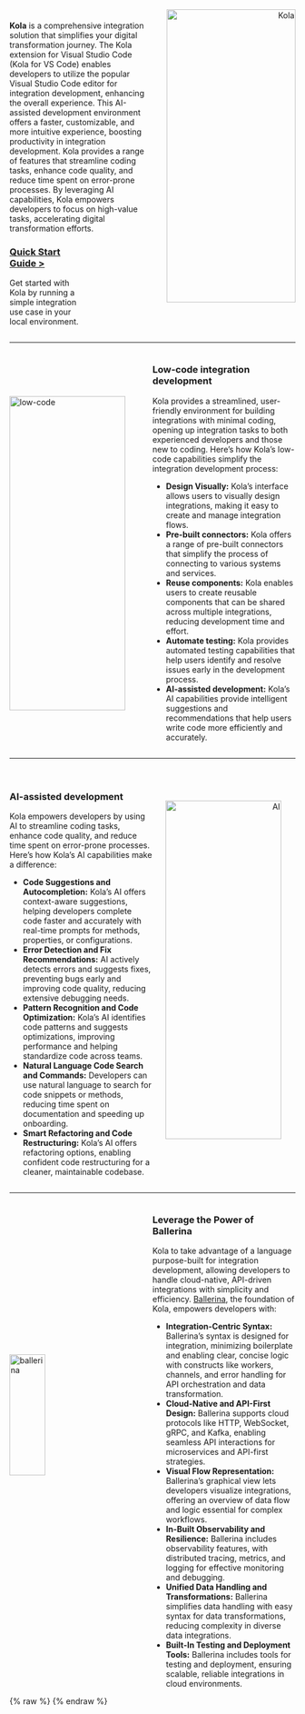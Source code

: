 <div class="homePage">
    <div class="section01">
        <div class="leftContent">
            <div class="about-home">
                <div>
                    <b>Kola</b> is a comprehensive integration solution that simplifies your digital transformation journey. The Kola extension for Visual Studio Code (Kola for VS Code) enables developers to utilize the popular Visual Studio Code editor for integration development, enhancing the overall experience. This AI-assisted development environment offers a faster, customizable, and more intuitive experience, boosting productivity in integration development.
                    Kola provides a range of features that streamline coding tasks, enhance code quality, and reduce time spent on error-prone processes. By leveraging AI capabilities, Kola empowers developers to focus on high-value tasks, accelerating digital transformation efforts.
                    <div class="linkSet2" onclick="location.href='{{base_path}}/get-started/quick-start-guide';">
                        <a href="get-started/quick-start-guide"><h3>Quick Start Guide ></h3></a>
                        <p>
                            Get started with Kola by running a simple integration use case in your local environment.
                        </p>
                    </div>
                </div>
                <div  style="text-align:right">
                    <a href="{{base_path}}/assets/img/introduction/kola.png"><img src="{{base_path}}/assets/img/introduction/kola.png" alt="Kola" width="95%"></a>
                </div>
            </div>
        </div>
    </div>
    <hr class="rounded">
    <div class="section02">
        <div class="rightContent">
                <div class="about-home">
                    <div  style="text-align:left">
                        <a href="{{base_path}}/assets/img/introduction/low-code.gif"><img src="{{base_path}}/assets/img/introduction/low-code.gif" alt="low-code" width="90%" style="padding-top: 60px" ></a>
                    </div>
                    <div>
                        <h3>Low-code integration development</h3>
                        <p>
                            Kola provides a streamlined, user-friendly environment for building integrations with minimal coding, opening up integration tasks to both experienced developers and those new to coding. Here’s how Kola’s low-code capabilities simplify the integration development process:
                        </p>
                        <ul>
                            <li><b>Design Visually:</b> Kola’s interface allows users to visually design integrations, making it easy to create and manage integration flows.</li>
                            <li><b>Pre-built connectors:</b> Kola offers a range of pre-built connectors that simplify the process of connecting to various systems and services.</li>
                            <li><b>Reuse components:</b> Kola enables users to create reusable components that can be shared across multiple integrations, reducing development time and effort.</li>
                            <li><b>Automate testing:</b> Kola provides automated testing capabilities that help users identify and resolve issues early in the development process.</li>
                            <li><b>AI-assisted development:</b> Kola’s AI capabilities provide intelligent suggestions and recommendations that help users write code more efficiently and accurately.</li>
                        </ul>
                    </div>
                </div>
        </div>
    </div>
     <hr class="rounded">
     <div class="section02">
        <div class="leftContent">
                <div class="about-home">
                    <div>
                        <h3>AI-assisted development</h3>
                        <p>
                            Kola empowers developers by using AI to streamline coding tasks, enhance code quality, and reduce time spent on error-prone processes. Here’s how Kola’s AI capabilities make a difference:
                        </p>
                        <ul>
                            <li><b>Code Suggestions and Autocompletion:</b> Kola’s AI offers context-aware suggestions, helping developers complete code faster and accurately with real-time prompts for methods, properties, or configurations.</li>
                            <li><b>Error Detection and Fix Recommendations:</b> AI actively detects errors and suggests fixes, preventing bugs early and improving code quality, reducing extensive debugging needs.</li>
                            <li><b>Pattern Recognition and Code Optimization:</b> Kola’s AI identifies code patterns and suggests optimizations, improving performance and helping standardize code across teams.</li>
                            <li><b>Natural Language Code Search and Commands:</b> Developers can use natural language to search for code snippets or methods, reducing time spent on documentation and speeding up onboarding.</li>
                            <li><b>Smart Refactoring and Code Restructuring:</b> Kola’s AI offers refactoring options, enabling confident code restructuring for a cleaner, maintainable codebase.</li>
                        </ul>
                    </div>
                    <div  style="text-align:right">
                        <a href="{{base_path}}/assets/img/introduction/ai.gif"><img src="{{base_path}}/assets/img/introduction/ai.gif" alt="AI" width="90%" style="padding-top: 60px; padding-right: 50px" ></a>
                    </div>
                </div>
        </div>
    </div>
    <hr class="rounded">
    <div class="section02">
        <div class="rightContent">
                <div class="about-home">
                    <div  style="text-align:left">
                        <a href="{{base_path}}/assets/img/introduction/ballerina.png"><img src="{{base_path}}/assets/img/introduction/ballerina.png" alt="ballerina" width="50%" style="padding-top: 250px" ></a>
                    </div>
                    <div>
                        <h3>Leverage the Power of Ballerina</h3>
                        <p>
                            Kola to take advantage of a language purpose-built for integration development, allowing developers to handle cloud-native, API-driven integrations with simplicity and efficiency. <a href="https://ballerina.io">Ballerina</a>, the foundation of Kola, empowers developers with:
                        </p>
                        <ul>
                            <li><b>Integration-Centric Syntax:</b> Ballerina’s syntax is designed for integration, minimizing boilerplate and enabling clear, concise logic with constructs like workers, channels, and error handling for API orchestration and data transformation.</li>
                            <li><b>Cloud-Native and API-First Design:</b> Ballerina supports cloud protocols like HTTP, WebSocket, gRPC, and Kafka, enabling seamless API interactions for microservices and API-first strategies.</li>
                            <li><b>Visual Flow Representation:</b> Ballerina’s graphical view lets developers visualize integrations, offering an overview of data flow and logic essential for complex workflows.</li>
                            <li><b>In-Built Observability and Resilience:</b> Ballerina includes observability features, with distributed tracing, metrics, and logging for effective monitoring and debugging.</li>
                            <li><b>Unified Data Handling and Transformations:</b> Ballerina simplifies data handling with easy syntax for data transformations, reducing complexity in diverse data integrations.</li>
                            <li><b>Built-In Testing and Deployment Tools:</b> Ballerina includes tools for testing and deployment, ensuring scalable, reliable integrations in cloud environments.</li>
                        </ul>
                    </div>
                </div>
        </div>
    </div>
</div>
{% raw %}
<style>
.md-sidebar.md-sidebar--primary {
    display: none;
}
.md-sidebar.md-sidebar--secondary{
    display: none;
}
.section02 {
    display: flex;
    justify-content: space-between;
}
header.md-header .md-header__button:not([hidden]) {
    /* display: none; */
}
.about-home {
    display: flex;
}
.about-home div:first-child {
    width: 50%;
    padding-top: 20px;
}
.about-home div:nth-child(2) {
    width: 50%;
}
@media screen and (max-width: 76.1875em) {
    .md-sidebar.md-sidebar--primary {
        display: block;
    }
}
@media screen and (max-width: 945px) {
    .about-home div:first-child {
        width: 100%;
    }
    .about-home div:nth-child(2) {
        width: 100%;
    }
    .about-home {
        flex-direction: column;
    }
    .md-typeset a {
        background-position-x: left;
    }
    .download-btn-wrapper {
        display: block;
        text-align: center;
    }
}
.md-typeset h1{
    visibility: hidden;
    margin-bottom: 0;
}
.md-search-result__article.md-typeset h1{
    visibility: visible;
}
</style>
{% endraw %}